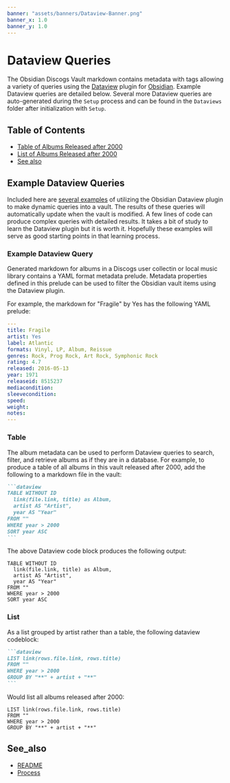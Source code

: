 ```yaml
---
banner: "assets/banners/Dataview-Banner.png"
banner_x: 1.0
banner_y: 1.0
---
```


# Dataview Queries

The Obsidian Discogs Vault markdown contains metadata with tags allowing a variety of queries using the [Dataview](https://blacksmithgu.github.io/obsidian-dataview/) plugin for [Obsidian](https://obsidian.md/). Example Dataview queries are detailed below. Several more Dataview queries are auto-generated during the `Setup` process and can be found in the `Dataviews` folder after initialization with `Setup`.

## Table of Contents

- [Table of Albums Released after 2000](#table)
- [List of Albums Released after 2000](#list)
- [See also](#see_also)

## Example Dataview Queries

Included here are [several examples](Dataviews/Dataviews.md) of utilizing the Obsidian Dataview plugin to make dynamic queries into a vault. The results of these queries will automatically update when the vault is modified. A few lines of code can produce complex queries with detailed results. It takes a bit of study to learn the Dataview plugin but it is worth it. Hopefully these examples will serve as good starting points in that learning process.

### Example Dataview Query

Generated markdown for albums in a Discogs user collectin or local music library contains a YAML format metadata prelude. Metadata properties defined in this prelude can be used to filter the Obsidian vault items using the Dataview plugin.

For example, the markdown for "Fragile" by Yes has the following YAML prelude:

```yaml
---
title: Fragile
artist: Yes
label: Atlantic
formats: Vinyl, LP, Album, Reissue
genres: Rock, Prog Rock, Art Rock, Symphonic Rock
rating: 4.7
released: 2016-05-13
year: 1971
releaseid: 8515237
mediacondition: 
sleevecondition: 
speed: 
weight: 
notes: 
---
```

### Table

The album metadata can be used to perform Dataview queries to search, filter, and retrieve albums as if they are in a database. For example, to produce a table of all albums in this vault released after 2000, add the following to a markdown file in the vault:

````markdown
```dataview
TABLE WITHOUT ID
  link(file.link, title) as Album,
  artist AS "Artist",
  year AS "Year"
FROM ""
WHERE year > 2000
SORT year ASC
```
````

The above Dataview code block produces the following output:

```dataview
TABLE WITHOUT ID
  link(file.link, title) as Album,
  artist AS "Artist",
  year AS "Year"
FROM ""
WHERE year > 2000
SORT year ASC
```

### List

As a list grouped by artist rather than a table, the following dataview codeblock:

````markdown
```dataview
LIST link(rows.file.link, rows.title)
FROM ""
WHERE year > 2000
GROUP BY "**" + artist + "**"
```
````

Would list all albums released after 2000:

```dataview
LIST link(rows.file.link, rows.title)
FROM ""
WHERE year > 2000
GROUP BY "**" + artist + "**"
```

## See_also

- [README](README.md)
- [Process](Process.md)

